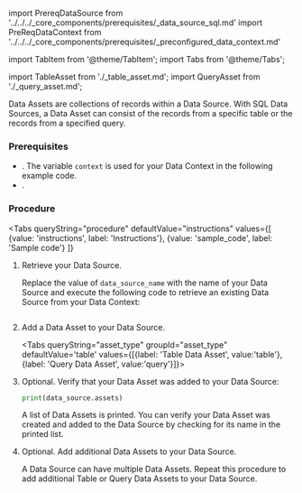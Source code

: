import PrereqDataSource from '../../../_core_components/prerequisites/_data_source_sql.md'
import PreReqDataContext from '../../../_core_components/prerequisites/_preconfigured_data_context.md'

import TabItem from '@theme/TabItem';
import Tabs from '@theme/Tabs';

import TableAsset from './_table_asset.md';
import QueryAsset from './_query_asset.md';

Data Assets are collections of records within a Data Source.  With SQL Data Sources, a Data Asset can consist of the records from a specific table or the records from a specified query.

### Prerequisites
- <PreReqDataContext/>.  The variable `context` is used for your Data Context in the following example code.
- <PrereqDataSource/>.

### Procedure

<Tabs 
   queryString="procedure"
   defaultValue="instructions"
   values={[
      {value: 'instructions', label: 'Instructions'},
      {value: 'sample_code', label: 'Sample code'}
   ]}
>

<TabItem value="instructions" label="Instructions">

1. Retrieve your Data Source.

   Replace the value of `data_source_name` with the name of your Data Source and execute the following code to retrieve an existing Data Source from your Data Context:

   ```python title="Python" name="docs/docusaurus/docs/core/connect_to_data/sql_data/_create_a_data_asset/create_a_data_asset.py retrieve data source"
   ```

3. Add a Data Asset to your Data Source.

   <Tabs queryString="asset_type" groupId="asset_type" defaultValue='table' values={[{label: 'Table Data Asset', value:'table'}, {label: 'Query Data Asset', value:'query'}]}>

   <TabItem value="table" label="Add a Table Asset">
   <TableAsset/>
   </TabItem>

   <TabItem value="query" label="Add a Query Asset">
   <QueryAsset/>
   </TabItem>

   </Tabs>

4. Optional. Verify that your Data Asset was added to your Data Source:

   ```python
   print(data_source.assets)
   ```
   
   A list of Data Assets is printed.  You can verify your Data Asset was created and added to the Data Source by checking for its name in the printed list.

5. Optional. Add additional Data Assets to your Data Source.

   A Data Source can have multiple Data Assets.  Repeat this procedure to add additional Table or Query Data Assets to your Data Source.

</TabItem>

<TabItem value="sample_code" label="Sample code">

```python title="Full sample code" name="docs/docusaurus/docs/core/connect_to_data/sql_data/_create_a_data_asset/create_a_data_asset.py full code"
```

</TabItem>

</Tabs>